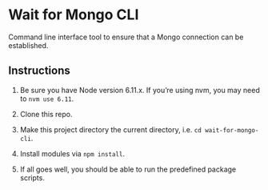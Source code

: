 # Wait for Mongo CLI

Command line interface tool to ensure that a Mongo connection can be established.


## Instructions

1. Be sure you have Node version 6.11.x. If you’re using nvm, you may need to `nvm use 6.11`.

2. Clone this repo.

3. Make this project directory the current directory, i.e. `cd wait-for-mongo-cli`.

4. Install modules via `npm install`.

5. If all goes well, you should be able to run the predefined package scripts.
